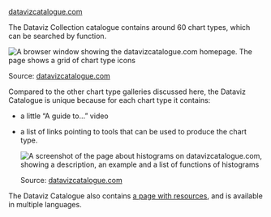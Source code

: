 [datavizcatalogue.com](http://datavizcatalogue.com/)

The Dataviz Collection catalogue contains around 60 chart types, which can be searched by function.

![A browser window showing the datavizcatalogue.com homepage. The page shows a grid of chart type icons](Data%20visualisation%20galleries%2054f97b3d69b04dbe86cbf50ba86ab8c5/dataviz-catalogue.png)

Source: [datavizcatalogue.com](http://datavizcatalogue.co)

Compared to the other chart type galleries discussed here, the Dataviz Catalogue is unique because for each chart type it contains:

- a little “A guide to…” video
- a list of links pointing to tools that can be used to produce the chart type.
    
    ![A screenshot of the page about histograms on datavizcatalogue.com, showing a description, an example and a list of functions of histograms](Data%20visualisation%20galleries%2054f97b3d69b04dbe86cbf50ba86ab8c5/datavizcatalogue-histogram.png)
    
    Source: [datavizcatalogue.com](https://datavizcatalogue.com/methods/histogram.html)
    

The Dataviz Catalogue also contains [a page with resources](https://datavizcatalogue.com/resources.html), and is available in multiple languages.